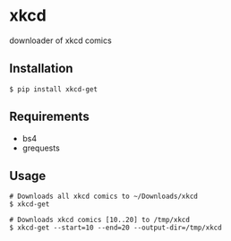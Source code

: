 # xkcd

downloader of xkcd comics

## Installation

    $ pip install xkcd-get

## Requirements

* bs4
* grequests

## Usage

    # Downloads all xkcd comics to ~/Downloads/xkcd
    $ xkcd-get

    # Downloads xkcd comics [10..20] to /tmp/xkcd
    $ xkcd-get --start=10 --end=20 --output-dir=/tmp/xkcd
